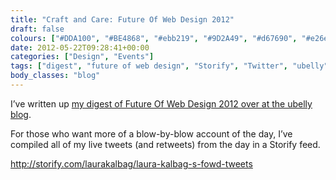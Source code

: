 ```yaml
---
title: "Craft and Care: Future Of Web Design 2012"
draft: false
colours: ["#DDA100", "#BE4868", "#ebb219", "#9D2A49", "#d67690", "#e26e8e", "#f7d578"]
date: 2012-05-22T09:28:41+00:00
categories: ["Design", "Events"]
tags: ["digest", "future of web design", "Storify", "Twitter", "ubelly"]
body_classes: "blog"
---
```


I’ve written up [my digest of Future Of Web Design 2012 over at the ubelly blog](http://www.ubelly.com/2012/05/craft-and-care-future-of-web-design-london-2012/).

For those who want more of a blow-by-blow account of the day, I’ve compiled all of my live tweets (and retweets) from the day in a Storify feed.

http://storify.com/laurakalbag/laura-kalbag-s-fowd-tweets

	